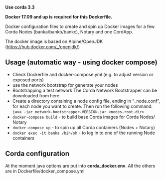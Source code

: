 **Use corda 3.3**

**Docker 17.09 and up is required for this Dockerfile.**

Docker configuration files to create and spin up Docker images for a few Corda Nodes (banka/bankb/bankc), Notary and one CordApp.

The docker image is based on Alpine/OpenJDK (https://hub.docker.com/_/openjdk/)

## Usage (automatic way - using docker compose)

* Check Dockerfile and docker-compose.yml (e.g. to adjust version or exposed ports)
* use the network bootstrap for generate your nodes
* Bootstrapping a test network The Corda Network Bootstrapper can be downloaded from here 
* Create a directory containing a node config file, ending in “_node.conf”, for each node you want to create. Then run the following command: `java -jar network-bootstrapper-VERSION.jar <nodes-root-dir>`
* `docker-compose build` - to build base Corda images for Corda Nodes/ Notary
* `docker-compose up` - to spin up all Corda containers (Nodes + Notary)
* `docker exec -it banka /bin/sh` - to log in to one of the running Node containers

## Corda configuration
At the moment java options are put into **corda_docker.env**. All the others are in Dockerfile/docker_compose.yml
